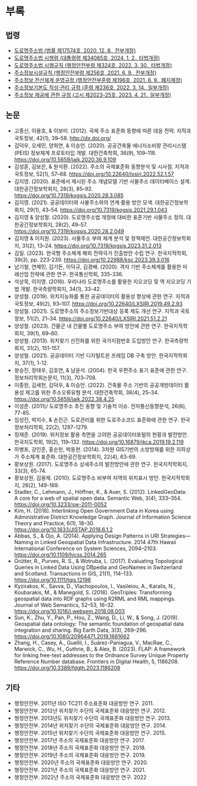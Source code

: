 # 부록

## 법령

- [도로명주소법 (법률 제17574호, 2020. 12. 8., 전부개정)](https://www.law.go.kr/%EB%B2%95%EB%A0%B9/%EB%8F%84%EB%A1%9C%EB%AA%85%EC%A3%BC%EC%86%8C%EB%B2%95)
- [도로명주소법 시행령 (대통령령 제34085호, 2024. 1. 2., 타법개정)](https://www.law.go.kr/%EB%B2%95%EB%A0%B9/%EB%8F%84%EB%A1%9C%EB%AA%85%EC%A3%BC%EC%86%8C%EB%B2%95%EC%8B%9C%ED%96%89%EB%A0%B9)
- [도로명주소법 시행규칙 (행정안전부령 제324호, 2022. 3. 30., 타법개정)](https://www.law.go.kr/%EB%B2%95%EB%A0%B9/%EB%8F%84%EB%A1%9C%EB%AA%85%EC%A3%BC%EC%86%8C%EB%B2%95%EC%8B%9C%ED%96%89%EA%B7%9C%EC%B9%99)
- [주소정보시설규칙 (행정안전부령 제256호, 2021. 6. 9., 전부개정)](https://www.law.go.kr/%EB%B2%95%EB%A0%B9/%EC%A3%BC%EC%86%8C%EC%A0%95%EB%B3%B4%EC%8B%9C%EC%84%A4%EA%B7%9C%EC%B9%99)
- [주소정보 전산체계 운영규정 (행정안전부훈령 제196호, 2021. 6. 9., 폐지제정)](https://www.law.go.kr/admRulLsInfoP.do?admRulSeq=2100000174765)
- [주소정보기본도 작성·관리 규정 (훈령 제236호, 2022. 3. 14., 일부개정)](https://www.law.go.kr/LSW/admRulLsInfoP.do?admRulSeq=2100000201745)
- [주소정보 제공에 관한 규정 (고시 제2023-25호, 2023. 4. 21., 일부개정)](https://www.law.go.kr/LSW//admRulLsInfoP.do?admRulSeq=2100000222420)

## 논문

- 고종신, 이용호, & 이보미. (2012). 국제 주소 표준화 동향에 따른 대응 전략. 지적과 국토정보, 42(1), 39–58. http://dx.doi.org/
- 김덕우, 오세민, 양희연, & 이승언. (2020). 공공건축물 에너지소비량 관리시스템(PEIS) 정보체계 프로토타입 개발. 대한건축학회, 36(9), 109–118. https://doi.org/10.5659/jaik.2020.36.9.109
- 김성훈, 김보은, & 원석환. (2022). 주소의 국제표준화 동향분석 및 시사점. 지적과 국토정보, 52(1), 57–68. https://doi.org/10.22640/lxsiri.2022.52.1.57
- 김지영. (2020). 표준에서 제시된 주소 개념모델 기반 사물주소 데이터베이스 설계. 대한공간정보학회지, 28(3), 85–92. https://doi.org/10.7319/kogsis.2020.28.3.085
- 김지영. (2021). 공공데이터와 사물주소와의 연계·활용 방안 모색. 대한공간정보학회지, 29(1), 43–54. https://doi.org/10.7319/kogsis.2021.29.1.043
- 김지영 & 양성철. (2020). 도로명주소법 개정에 대비한 표준기반 사물주소 정의. 대한공간정보학회지, 28(2), 49–57. https://doi.org/10.7319/kogsis.2020.28.2.049
- 김지영 & 이지원. (2023). 사물주소 부여 체계 분석 및 정책제언. 대한공간정보학회지, 31(2), 13–24. https://doi.org/10.7319/kogsis.2023.31.2.013
- 김일. (2023). 한국형 주소체계 해외 전략국가 진출방안 수립 연구. 한국지적학회, 39(3), pp. 223-239. https://doi.org/10.22988/ksc.2023.39.3.016
- 남기철, 연제민, 김기돈, 이덕규, 김경배. (2020). 격자 기반 주소체계를 활용한 미래산업 전략에 관한 연구. 한국통신학회, 335-336.
- 석상묵, 이지영. (2016). 우리나라 도로명주소를 활용한 지오코딩 및 역 지오코딩 기법 개발. 한국측량학회지, 34(1), 33-42.
- 양성철. (2019). 위치지능화를 통한 공공데이터의 활용성 향상에 관한 연구. 지적과 국토정보, 49(2), 93–107. https://doi.org/10.22640/LXSIRI.2019.49.2.93
- 양성철. (2021). 도로명주소의 주소정보기반대상 등록 제도 개선 연구. 지적과 국토정보, 51(2), 21–34. https://doi.org/10.22640/LXSIRI.2021.51.2.21
- 양성철. (2023). 건물군 내 건물별 도로명주소 부여 방안에 관한 연구. 한국지적학회지, 39(1), 69–80.
- 양성철. (2013). 위치찾기 선진화를 위한 국가지점번호 도입방안 연구. 한국측량학회지, 31(2), 151-157.
- 양성철. (2021). 공공데이터 기반 디지털트윈 프레임 DB 구축 방안. 한국지적학회지, 37(1), 1-12.
- 왕승진, 장태우, 김호연, & 남윤석. (2004). 한국 우편주소 표기 표준에 관한 연구. 정보처리학회논문지, 11(3), 703–708.
- 이종원, 김세헌, 김덕우, & 이승언. (2022). 건축물 주소 기반의 공공개방데이터 활용성 제고를 위한 주소오류유형 분석. 대한건축학회, 38(4), 25–34. https://doi.org/10.5659/jaik.2022.38.4.25
- 이성준. (2011)/ 도로명주소 추진 동향 및 기술적 이슈. 전자통신동향분석, 26(6), 77-85.
- 임성진, 박지수, & 손진곤. 도로관리를 위한 도로주소코드 표준화에 관한 연구. 한국정보처리학회, 22(2), 1297-1279.
- 정재준. (2019). 위치정보 활용 측면을 고려한 공공데이터포털의 현황과 발전방안. 한국지도학회, 19(2), 119–132. https://doi.org/10.16879/jkca.2019.19.2.119
- 하병포, 강인준, 홍순헌, 박동현. (2014). 3차원 GIS기반의 소방방재를 위한 지하상가 주소체계 표준화. 대한공간정보학회지, 22(4), 63-69.
- 황보상원. (2017). 도로명주소 상세주소의 발전방안에 관한 연구. 한국지적학회지, 33(3), 65-74.
- 황보상원, 김용재. (2010). 도로명주소 비부여 지역의 위치표시 방안. 한국지적학회지, 26(2), 149-169.
- Stadler, C., Lehmann, J., Höffner, K., & Auer, S. (2012). LinkedGeoData: A core for a web of spatial open data. Semantic Web, 3(4), 333–354. https://doi.org/10.3233/sw-2011-0052
- Kim, H. (2018). Interlinking Open Government Data in Korea using Administrative District Knowledge Graph. Journal of Information Science Theory and Practice, 6(1), 18–30. https://doi.org/10.1633/JISTAP.2018.6.1.2
- Abbas, S., & Ojo, A. (2014). Applying Design Patterns in URI Strategies—Naming in Linked Geospatial Data Infrastructure. 2014 47th Hawaii International Conference on System Sciences, 2094–2103. https://doi.org/10.1109/hicss.2014.265
- Grütter, R., Purves, R. S., & Wotruba, L. (2017). Evaluating Topological Queries in Linked Data Using DBpedia and GeoNames in Switzerland and Scotland. Transactions in GIS, 21(1), 114–133. https://doi.org/10.1111/tgis.12196
- Kyzirakos, K., Savva, D., Vlachopoulos, I., Vasileiou, A., Karalis, N., Koubarakis, M., & Manegold, S. (2018). GeoTriples: Transforming geospatial data into RDF graphs using R2RML and RML mappings. Journal of Web Semantics, 52–53, 16–32. https://doi.org/10.1016/j.websem.2018.08.003
- Sun, K., Zhu, Y., Pan, P., Hou, Z., Wang, D., Li, W., & Song, J. (2019). Geospatial data ontology: The semantic foundation of geospatial data integration and sharing. Big Earth Data, 3(3), 269–296. https://doi.org/10.1080/20964471.2019.1661662
- Zhang, H., Casey, A., Guellil, I., Suárez-Paniagua, V., MacRae, C., Marwick, C., Wu, H., Guthrie, B., & Alex, B. (2023). FLAP: A framework for linking free-text addresses to the Ordnance Survey Unique Property Reference Number database. Frontiers in Digital Health, 5, 1186208. https://doi.org/10.3389/fdgth.2023.1186208

## 기타

- 행정안전부. 2011년 ISO TC211 주소표준화 대응방안 연구. 2011.
- 행정안전부. 2012년 위치찾기 수단의 국제표준화 대응방안 연구. 2012.
- 행정안전부. 2013년도 위치찾기 수단의 국제표준화 대응방안 연구. 2013.
- 행정안전부. 2014년 위치찾기 수단의 국제표준화 대응방안 연구. 2014.
- 행정안전부. 2015년 위치찾기 수단의 국제표준화 대응방안 연구. 2015.
- 행정안전부. 2017년 주소의 국제표준화 대응방안 연구. 2017.
- 행정안전부. 2018년 주소의 국제표준화 대응방안 연구. 2018.
- 행정안전부. 2019년 주소의 국제표준화 대응방안 연구. 2019.
- 행정안전부. 2020년 주소의 국제표준화 대응방안 연구. 2020.
- 행정안전부. 2021년 주소의 국제표준화 대응방안 연구. 2021.
- 행정안전부. 2022년 주소의 국제표준화 대응방안 연구. 2022
